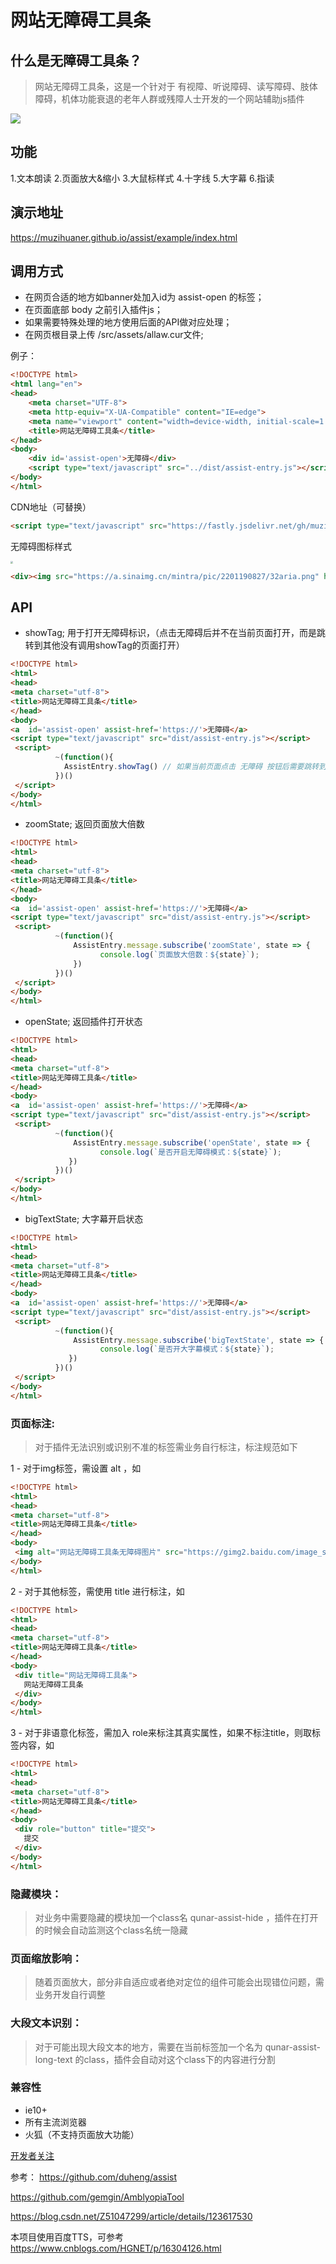 # 网站无障碍工具条

## **什么是无障碍工具条？**

> 网站无障碍工具条，这是一个针对于 有视障、听说障碍、读写障碍、肢体障碍，机体功能衰退的老年人群或残障人士开发的一个网站辅助js插件

![](tu1.png)

## 功能

1.文本朗读   2.页面放大&缩小   3.大鼠标样式   4.十字线   5.大字幕  6.指读

## 演示地址
https://muzihuaner.github.io/assist/example/index.html

## 调用方式

- 在网页合适的地方如banner处加入id为 assist-open 的标签；
- 在页面底部 body 之前引入插件js；
- 如果需要特殊处理的地方使用后面的API做对应处理；
- 在网页根目录上传 /src/assets/allaw.cur文件;

例子：

```html
<!DOCTYPE html>
<html lang="en">
<head>
    <meta charset="UTF-8">
    <meta http-equiv="X-UA-Compatible" content="IE=edge">
    <meta name="viewport" content="width=device-width, initial-scale=1.0">
    <title>网站无障碍工具条</title>
</head>
<body>
    <div id='assist-open'>无障碍</div>
    <script type="text/javascript" src="../dist/assist-entry.js"></script>
</body>
</html>
```

CDN地址（可替换）

```html
<script type="text/javascript" src="https://fastly.jsdelivr.net/gh/muzihuaner/assist@main/dist/assist-entry.js"></script>
```

无障碍图标样式

<img src="https://a.sinaimg.cn/mintra/pic/2201190827/32aria.png" style="zoom:25%;" />

```html
<div><img src="https://a.sinaimg.cn/mintra/pic/2201190827/32aria.png" height="32px" id='assist-open'></div>
```

## API

- showTag; 用于打开无障碍标识，（点击无障碍后并不在当前页面打开，而是跳转到其他没有调用showTag的页面打开）

```html
<!DOCTYPE html>
<html>
<head>
<meta charset="utf-8">
<title>网站无障碍工具条</title>
</head>
<body>
<a  id='assist-open' assist-href='https://'>无障碍</a>
<script type="text/javascript" src="dist/assist-entry.js"></script>
 <script>
          ~(function(){
            AssistEntry.showTag() // 如果当前页面点击 无障碍 按钮后需要跳转到其他页面打开无障碍功能，则需要调用此函数做cookie标记
          })()
 </script>
</body>
</html>
```

- zoomState; 返回页面放大倍数

```html
<!DOCTYPE html>
<html>
<head>
<meta charset="utf-8">
<title>网站无障碍工具条</title>
</head>
<body>
<a  id='assist-open' assist-href='https://'>无障碍</a>
<script type="text/javascript" src="dist/assist-entry.js"></script>
 <script>
          ~(function(){
              AssistEntry.message.subscribe('zoomState', state => {
                    console.log(`页面放大倍数：${state}`);
              })
          })()
 </script>
</body>
</html>
```

- openState; 返回插件打开状态

```html
<!DOCTYPE html>
<html>
<head>
<meta charset="utf-8">
<title>网站无障碍工具条</title>
</head>
<body>
<a  id='assist-open' assist-href='https://'>无障碍</a>
<script type="text/javascript" src="dist/assist-entry.js"></script>
 <script>
          ~(function(){
              AssistEntry.message.subscribe('openState', state => {
                    console.log(`是否开启无障碍模式：${state}`);
             })
          })()
 </script>
</body>
</html>
```

- bigTextState; 大字幕开启状态

```html
<!DOCTYPE html>
<html>
<head>
<meta charset="utf-8">
<title>网站无障碍工具条</title>
</head>
<body>
<a  id='assist-open' assist-href='https://'>无障碍</a>
<script type="text/javascript" src="dist/assist-entry.js"></script>
 <script>
          ~(function(){
              AssistEntry.message.subscribe('bigTextState', state => {
                    console.log(`是否开大字幕模式：${state}`);
             })
          })()
 </script>
</body>
</html>
```

### 页面标注:

> 对于插件无法识别或识别不准的标签需业务自行标注，标注规范如下

1 - 对于img标签，需设置 alt ，如

```html
<!DOCTYPE html>
<html>
<head>
<meta charset="utf-8">
<title>网站无障碍工具条</title>
</head>
<body>
 <img alt="网站无障碍工具条无障碍图片" src="https://gimg2.baidu.com/image_search/src=http%3A%2F%2Fcdn.duitang.com%2Fuploads%2Fblog%2F201306%2F25%2F20130625150506_fiJ2r.jpeg&refer=http%3A%2F%2Fcdn.duitang.com&app=2002&size=f9999,10000&q=a80&n=0&g=0n&fmt=jpeg?sec=1627139099&t=524628587af020410785e8ba98157609">
</body>
</html>
```

2 - 对于其他标签，需使用 title 进行标注，如

```html
<!DOCTYPE html>
<html>
<head>
<meta charset="utf-8">
<title>网站无障碍工具条</title>
</head>
<body>
 <div title="网站无障碍工具条">
   网站无障碍工具条
 </div>
</body>
</html>
```

3 - 对于非语意化标签，需加入 role来标注其真实属性，如果不标注title，则取标签内容，如

```html
<!DOCTYPE html>
<html>
<head>
<meta charset="utf-8">
<title>网站无障碍工具条</title>
</head>
<body>
 <div role="button" title="提交">
   提交
 </div>
</body>
</html>
```

### 隐藏模块：

> 对业务中需要隐藏的模块加一个class名 qunar-assist-hide ，插件在打开的时候会自动监测这个class名统一隐藏

### 页面缩放影响：

> 随着页面放大，部分非自适应或者绝对定位的组件可能会出现错位问题，需业务开发自行调整

### 大段文本识别：

> 对于可能出现大段文本的地方，需要在当前标签加一个名为 qunar-assist-long-text 的class，插件会自动对这个class下的内容进行分割

### 兼容性

- ie10+
- 所有主流浏览器
- 火狐（不支持页面放大功能）



[开发者关注](./DEVELOPER.md "开发者关注")

参考：
https://github.com/duheng/assist

https://github.com/gemgin/AmblyopiaTool

https://blog.csdn.net/Z51047299/article/details/123617530

本项目使用百度TTS，可参考
https://www.cnblogs.com/HGNET/p/16304126.html

